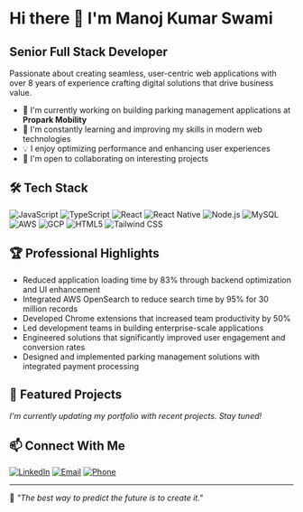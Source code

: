 # Hi there 👋 I'm Manoj Kumar Swami

## Senior Full Stack Developer

Passionate about creating seamless, user-centric web applications with over 8 years of experience crafting digital solutions that drive business value.

- 🔭 I'm currently working on building parking management applications at **Propark Mobility**
- 🌱 I'm constantly learning and improving my skills in modern web technologies
- 💡 I enjoy optimizing performance and enhancing user experiences
- 👯 I'm open to collaborating on interesting projects

## 🛠️ Tech Stack

<p>
<img src="https://img.shields.io/badge/JavaScript-F7DF1E?style=for-the-badge&logo=javascript&logoColor=black" alt="JavaScript" />
<img src="https://img.shields.io/badge/TypeScript-3178C6?style=for-the-badge&logo=typescript&logoColor=white" alt="TypeScript" />
<img src="https://img.shields.io/badge/React-61DAFB?style=for-the-badge&logo=react&logoColor=black" alt="React" />
<img src="https://img.shields.io/badge/React_Native-61DAFB?style=for-the-badge&logo=react&logoColor=black" alt="React Native" />
<img src="https://img.shields.io/badge/Node.js-339933?style=for-the-badge&logo=nodedotjs&logoColor=white" alt="Node.js" />
<img src="https://img.shields.io/badge/MySQL-4479A1?style=for-the-badge&logo=mysql&logoColor=white" alt="MySQL" />
<img src="https://img.shields.io/badge/AWS-232F3E?style=for-the-badge&logo=amazon-aws&logoColor=white" alt="AWS" />
<img src="https://img.shields.io/badge/GCP-4285F4?style=for-the-badge&logo=google-cloud&logoColor=white" alt="GCP" />
<img src="https://img.shields.io/badge/HTML5-E34F26?style=for-the-badge&logo=html5&logoColor=white" alt="HTML5" />
<img src="https://img.shields.io/badge/Tailwind_CSS-06B6D4?style=for-the-badge&logo=tailwind-css&logoColor=white" alt="Tailwind CSS" />
</p>

## 🏆 Professional Highlights

- Reduced application loading time by 83% through backend optimization and UI enhancement
- Integrated AWS OpenSearch to reduce search time by 95% for 30 million records
- Developed Chrome extensions that increased team productivity by 50%
- Led development teams in building enterprise-scale applications
- Engineered solutions that significantly improved user engagement and conversion rates
- Designed and implemented parking management solutions with integrated payment processing

## 🌟 Featured Projects

*I'm currently updating my portfolio with recent projects. Stay tuned!*

## 📫 Connect With Me

<p>
<a href="https://linkedin.com/in/manojspace" target="_blank"><img src="https://img.shields.io/badge/LinkedIn-0077B5?style=for-the-badge&logo=linkedin&logoColor=white" alt="LinkedIn" /></a>
<a href="mailto:manojswami600@gmail.com"><img src="https://img.shields.io/badge/Email-D14836?style=for-the-badge&logo=gmail&logoColor=white" alt="Email" /></a> <a href="phone:+91-8248487486"> <img src="https://img.shields.io/badge/Phone-+91--8248487486-green?style=for-the-badge&logo=phone&logoColor=white" alt="Phone" /></a>
</p>

---

💬 *"The best way to predict the future is to create it."*
